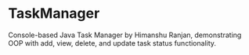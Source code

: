 # TaskManager
Console-based Java Task Manager by Himanshu Ranjan, demonstrating OOP with add, view, delete, and update task status functionality.
